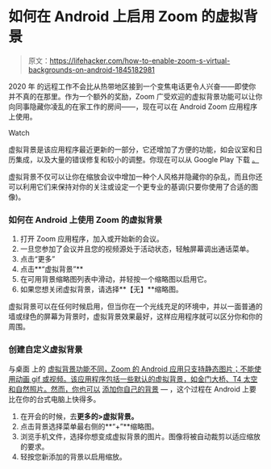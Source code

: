 # 如何在 Android 上启用 Zoom 的虚拟背景

> 原文：<https://lifehacker.com/how-to-enable-zoom-s-virtual-backgrounds-on-android-1845182981>

2020 年 的远程工作不会比从热带地区接到一个变焦电话更令人兴奋——即使你并不真的在那里。作为一个额外的奖励，Zoom 广受欢迎的虚拟背景功能可以让你向同事隐藏你凌乱的在家工作的房间——，现在可以在 Android Zoom 应用程序上使用。

Watch

虚拟背景是该应用程序最近更新的一部分，它还增加了方便的功能，如会议室和日历集成，以及大量的错误修复和较小的调整。你现在可以从 Google Play 下载 [。](https://play.google.com/store/apps/details?id=us.zoom.videomeetings&hl=en_US) 

虚拟背景不仅可以让你在缩放会议中增加一种个人风格并隐藏你的杂乱，而且你还可以利用它们来保持对你的关注或设定一个更专业的基调(只要你使用了合适的图像)。

### 如何在 Android 上使用 Zoom 的虚拟背景

1.  打开 Zoom 应用程序，加入或开始新的会议。
2.  一旦您参加了会议并且您的视频源处于活动状态，轻触屏幕调出通话菜单。
3.  点击“更多”
4.  点击**“虚拟背景”**
5.  在可用背景缩略图列表中滑动，并轻按一个缩略图以启用它。
6.  如果您想关闭虚拟背景，请选择**【无】**缩略图。

虚拟背景可以在任何时候启用，但当你在一个光线充足的环境中，并以一面普通的墙或绿色的屏幕为背景时，虚拟背景效果最好，这样应用程序就可以区分你和你的周围。

### 创建自定义虚拟背景

与桌面 上的 [虚拟背景功能不同，Zoom 的 Android 应用只支持静态图片；不能使用动画 gif 或视频。该应用程序包括一些默认的虚拟背景，如金门大桥、T4 太空和自然照片。然而，你也可以](https://lifehacker.com/how-to-create-a-looping-video-of-yourself-that-attends-1842843207) [添加你自己的背景](https://lifehacker.com/where-to-find-the-perfect-zoom-video-background-1843269130) — ，这个过程在 Android 上要比在你的台式电脑上快得多。

1.  在开会的时候，去**更多的>虚拟背景。**
2.  点击背景选择菜单最右侧的**“+”**缩略图。
3.  浏览手机文件，选择你想变成虚拟背景的图片。图像将被自动裁剪以适应缩放的要求。
4.  轻按您新添加的背景以启用缩放。